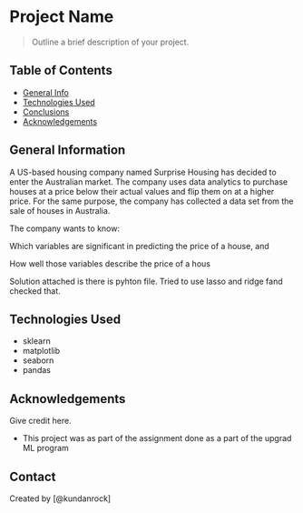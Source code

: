 # Project Name
> Outline a brief description of your project.


## Table of Contents
* [General Info](#general-information)
* [Technologies Used](#technologies-used)
* [Conclusions](#conclusions)
* [Acknowledgements](#acknowledgements)

<!-- You can include any other section that is pertinent to your problem -->

## General Information
A US-based housing company named Surprise Housing has decided to enter the Australian market. The company uses data analytics to purchase houses at a price below their actual values and flip them on at a higher price. For the same purpose, the company has collected a data set from the sale of houses in Australia. 

The company wants to know:

Which variables are significant in predicting the price of a house, and

How well those variables describe the price of a hous


Solution attached is there is pyhton file. Tried to use lasso and ridge fand checked that.


## Technologies Used
- sklearn
- matplotlib
- seaborn
- pandas

<!-- As the libraries versions keep on changing, it is recommended to mention the version of library used in this project -->

## Acknowledgements
Give credit here.
- This project was as part of the assignment done as a part of the upgrad ML program



## Contact
Created by [@kundanrock]


